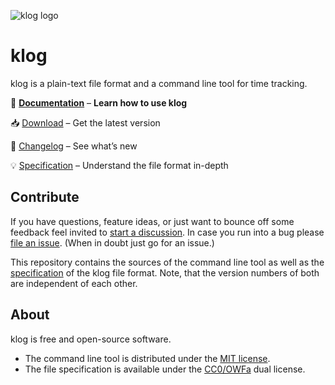 ![klog logo](https://klog.jotaen.net/logo/klog-black-small.svg)

# klog

klog is a plain-text file format and a command line tool for time tracking.

📕 [**Documentation**](https://klog.jotaen.net) – **Learn how to use klog**

📥 [Download](INSTALL.md) – Get the latest version

📢 [Changelog](https://github.com/jotaen/klog/blob/main/CHANGELOG.md) – See what’s new

💡 [Specification](Specification.md) – Understand the file format in-depth

## Contribute

If you have questions, feature ideas, or just want to bounce off some feedback
feel invited to [start a discussion](https://github.com/jotaen/klog/discussions).
In case you run into a bug please [file an issue](https://github.com/jotaen/klog/issues).
(When in doubt just go for an issue.)

This repository contains the sources of the command line tool as well as
the [specification](Specification.md) of the klog file format. Note, that the
version numbers of both are independent of each other.

## About

klog is free and open-source software.

- The command line tool is distributed under the [MIT license](LICENSE.txt).
- The file specification is available under the [CC0/OWFa](Specification.md#License) dual license.
